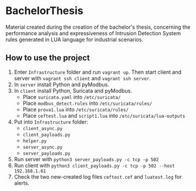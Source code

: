 # BachelorThesis
Material created during the creation of the bachelor's thesis, concerning the performance analysis and expressiveness of Intrusion Detection System rules generated in LUA language for industrial scenarios.

## How to use the project
1. Enter `Infrastructure` folder and run `vagrant up`. Then start client and server with `vagrant ssh client` and  `vagrant ssh server`.
2. In `server` install Python and pyModbus.
3. In `client` install Python, Suricata and pyModbus.
   - Place `suricata.yaml` into `/etc/suricata/`
   - Place `modbus_detect.rules` into `/etc/suricata/rules/`
   - Place `prova1.lua` into `/etc/suricata/rules/`
   - Place `ceftest.lua` and `script1.lua` into `/etc/suricata/lua-outputs`
4. Put into `Infrastructure` folder:
   - `client_async.py`
   - `client_payloads.py`
   - `helper.py`
   - `server_async.py`
   - `server_payloads.py`
5. Run server with `python3 server_payloads.py -c tcp -p 502`
6. Run client with `python3 client_payloads.py -c tcp -p 502 --host 192.168.1.61`
7. Check the two new-created log files `ceftest.cef` and `luatest.log` for alerts.
